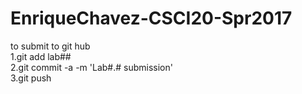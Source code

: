 # EnriqueChavez-CSCI20-Spr2017
to submit to git hub   
    1.git add lab##  
    2.git commit -a -m 'Lab#.# submission'  
    3.git push   

